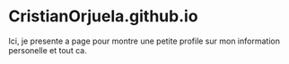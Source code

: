 # CristianOrjuela.github.io
Ici, je presente a page pour montre une petite profile sur mon information personelle et tout ca.
